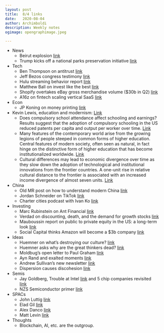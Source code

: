 ```yaml
---
layout: post
title:	8/4 links
date:	2020-08-04
author:	Archimboldi
description: Weekly notes
ogimage: opengraphimage.jpeg

---
```


*   News
    *   Beirut explosion [link](https://www.theguardian.com/world/2020/aug/04/huge-explosion-beirut-lebanon-shatters-windows-rocks-buildings)
    *   Trump kicks off a national parks preservation initiative [link](https://www.whitehouse.gov/briefings-statements/president-donald-j-trump-conserving-restoring-majesty-americas-public-lands/)
*   Tech
    *   Ben Thompson on antitrust [link](https://stratechery.com/2020/antitrust-politics/)
    *   Jeff Bezos congress testimony [link](https://blog.aboutamazon.com/policy/statement-by-jeff-bezos-to-the-u-s-house-committee-on-the-judiciary?utm_source=Benedict%27s+Newsletter&utm_campaign=fd4b395cf7-Benedict%27s+newsletter+free&utm_medium=email&utm_term=0_4999ca107f-fd4b395cf7-70525741)
    *   Hulu streaming behavior report [link](https://advertising.hulu.com/wp-content/uploads/2020/07/Generation-Stream-Unpacking-the-Streaming-Experience.pdf)
    *   Matthew Ball on invest like the best [link](http://investorfieldguide.com/matt-ball-the-future-of-media-movies-the-metaverse-and-more-invest-like-the-best-ep-185/)
    *   Shopify overtakes eBay gross merchandise volume ($30b in Q2) [link](https://www.marketplacepulse.com/articles/shopify-overtakes-ebay?utm_source=Benedict%27s+Newsletter&utm_campaign=fd4b395cf7-Benedict%27s+newsletter+free&utm_medium=email&utm_term=0_4999ca107f-fd4b395cf7-70525741)
    *   A16z on fintech scaling vertical SaaS [link](https://a16z.com/2020/08/04/fintech-scales-vertical-saas/)
*   Econ
    *   JP Koning on money printing [link](https://jpkoning.blogspot.com/2020/07/how-pandemic-has-clogged-global-economy.html)
*   Kevin Lewis, education and modernism: [Link](https://www.nationalaffairs.com/blog/detail/findings-a-daily-roundup/modernism)
    *   Does compulsory school attendance affect schooling and earnings? Results suggest that the adoption of compulsory schooling in the US reduced patents per capita and output per worker over time. [Link](https://sci-hub.tw/10.2307/2937954#)
    *   Many features of the contemporary world arise from the growing legions of people steeped in common forms of higher education. Central features of modern society, often seen as natural, in fact hinge on the distinctive form of higher education that has become institutionalized worldwide. [Link](http://faculty.sites.uci.edu/schofer/files/2011/03/Effects-of-Higher-Education-12.02.16.pdf)
    *   Cultural differences may lead to economic divergence over time as they slow down the adoption of technological and institutional innovations from the frontier countries. A one-unit rise in relative cultural distance to the frontier is associated with an increased income divergence of almost seven units. [Link](https://sci-hub.tw/https://doi.org/10.1016/j.econlet.2020.109348) 
*   China
    *   Old MR post on how to understand modern China [link](https://marginalrevolution.com/marginalrevolution/2017/12/understand-modern-china.html)
    *   Jordan Schneider on TikTok [link](https://www.lawfareblog.com/us-right-worry-about-tiktok)
    *   Charter cities podcast with Ivan Ko [link](https://www.chartercitiesinstitute.org/post/charter-cities-podcast-episode-8-ivan-ko)
*   Investing
    *   Marc Rubinstein on Ant Financial [link](https://netinterest.substack.com/p/ant-financial-the-worlds-largest)
    *   Verdad on discounting, death, and the demand for growth stocks [link](https://mailchi.mp/verdadcap/discounting-death-and-the-demand-for-growth-stocks)
    *   Mauboussin report on public to private equity in the US: a long-term look [link](https://www.morganstanley.com/im/publication/insights/articles/articles_publictoprivateequityintheusalongtermlook_us.pdf?1596549853128)
    *   Social Capital thinks Amazon will become a $3b company [link](https://www.valuewalk.com/wp-content/uploads/2016/05/palihapitiya_sohn.pdf)
*   Ideas
    *   Huemner on what’s destroying our culture? [link](https://fakenous.net/?p=1761)
    *   Huemner asks why are the great thinkers dead? [link](https://fakenous.net/?p=1754)
    *   Moldbug’s open letter to Paul Graham [link](https://graymirror.substack.com/p/open-letter-to-paul-graham)
    *   Ayn Rand and exalted moments [link](http://exaltedmoments.blogspot.com/)
    *   Andrew Sullivan’s new newsletter [link](https://andrewsullivan.substack.com/p/the-roots-of-wokeness)
    *   Dispersion causes discohesion [link](https://www.interfluidity.com/v2/7629.html)
*   Semis
    *   Jay Goldberg, Trouble at Intel [link](https://digitstodollars.com/2020/07/28/trouble-at-intel/) and 5 chip companies revisited [link](https://digitstodollars.com/2020/07/24/5-chip-companies-revisited/)
    *   NZS Semiconductor primer [link](https://www.nzscapital.com/news/semiconductors)
*   SPACs
    *   John Luttig [link](https://luttig.substack.com/p/spac-attack-everything-a-founder)
    *   Elad Gil [link](http://blog.eladgil.com/2020/08/spacs-brief-overview.html)
    *   Alex Danco [link](https://danco.substack.com/p/spac-man-begins)
    *   Matt Levin [link](https://www.bloomberg.com/opinion/articles/2020-07-27/spacs-aren-t-cheaper-than-ipos-yet)
*   Thoughts
    *   Blockchain, AI, etc. are the outgroup.

